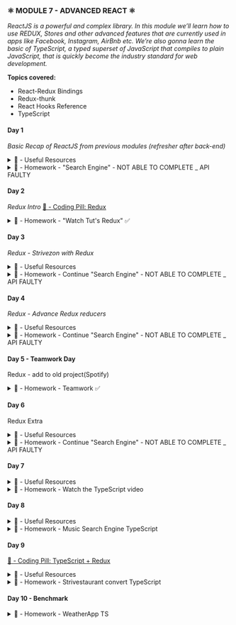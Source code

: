 ### ⚛️ MODULE 7 - ADVANCED REACT ⚛️

_ReactJS is a powerful and complex library. In this module we’ll learn how to use REDUX, Stores and other advanced features that are currently used in apps like Facebook, Instagram, AirBnb etc. We’re also gonna learn the basic of TypeScript, a typed superset of JavaScript that compiles to plain JavaScript, that is quickly become the industry standard for web development._

**Topics covered:**

- React-Redux Bindings
- Redux-thunk
- React Hooks Reference
- TypeScript

#### Day 1

_Basic Recap of ReactJS from previous modules (refresher after back-end)_

<details>
<summary>🔗 - Useful Resources</summary>

- [REDUX](https://redux.js.org/)
- [React Redux](https://react-redux.js.org/)
- [TypeScript](https://www.typescriptlang.org/)
- [React Hooks](https://reactjs.org/docs/hooks-intro.html)
- [React Router](https://reactrouter.com/web/guides/quick-start)
</details>

<details>
<summary>🥇 - Homework - "Search Engine" - NOT ABLE TO COMPLETE _ API FAULTY</summary>

**Create a "Search Engine" for Remote Jobs.**

Complete the homework and submit it before 17.00 GMT +1.

**Jobs Search Engine**
You are in charge of building a "Search Engine" for Remote Jobs.

The application should have a search page where the user can input the desired position and retrieve relevant results.

From the results, every company name should be clickable and redirect to a /company-detail page where all the jobs from that company are listed.

API DOCS
https://remotive.io/api-documentation

Examples
https://remotive.io/api/remote-jobs?search=front%20end

https://remotive.io/api/remote-jobs?company_name=olla

**Features**

- Home page with search-bar for jobs
- Company detail page with their results only

**EXTRA**:

- implement also a filter by category; valid categories can be retrieved performing a GET request on this endpoint: https://remotive.io/api/remote-jobs/categories
</details>

#### Day 2

_Redux Intro_
[💊 - Coding Pill: Redux](https://youtu.be/n93GQorqcMY)

<details><summary>🥇 - Homework - "Watch Tut's Redux" ✅</summary>

[Redux Tutorial 18 episodes - Codevolution](https://www.youtube.com/watch?v=9boMnm5X9ak&list=RDCMUC80PWRj_ZU8Zu0HSMNVwKWw&start_radio=1&rv=9boMnm5X9ak&t=5)

Homework for today is divided in two solo activities:

**Watch the React Redux videos provided for a better understanding of the topic (don't be scared by the amount, it's ~ 1:40h in total)**

- Be able to present a brief overview on three of these Redux - related topics (you can choose):
- Immutability in Redux
- Predictability in Redux
- Actions
- Reducers
- mapStateToProps
- mapDispatchToProps
- Redux middlewares
- the connect function</details>

#### Day 3

_Redux - Strivezon with Redux_

<details><summary>🔗 - Useful Resources</summary>

- [Does it mutate?](https://doesitmutate.xyz/)
</details>

<details><summary>🥇 - Homework - Continue "Search Engine" - NOT ABLE TO COMPLETE _ API FAULTY </summary>
_You are in charge of building a "Search Engine" for Job Posting.
The application should have a search page where the user can input the desired position and retrieve
relevant results._

**START FROM MONDAY'S WORK**

- Today's task is to add a Redux store to your project
- Give the user the ability to set as "favourite" as many **companies** as he/she likes.
- This favourite companies list must be entirely saved in the redux store, and **rendered in a separate page**.
  _(create a route on /favourites, for example)._

- Also link your company detail page on every entry in this favourites page, just like you did on the main results.
  **EXTRA:**

- Allow the user to also remove a company from his/her favourites.
- Handle every error that you can think of by using redux actions and reducers (eg. {type: "SET_ERROR", payload: "404"})
  and display it by reading the global state to inform the user.

</details>

#### Day 4

_Redux - Advance Redux reducers_

<details><summary>🔗 - Useful Resources</summary>

- [Redux Thunk Github](https://github.com/reduxjs/redux-thunk)
- [Combiner Reducers](https://redux.js.org/api/combinereducers)
</details>

<details><summary>🥇 - Homework - Continue "Search Engine" - NOT ABLE TO COMPLETE _ API FAULTY </summary>
Continue with M7D3  "Search Engine" 
    It's time to split our single reducer into multiple ones and introduce redux-thunk in our app for performing asynchronous action dispatching.
    Create two separate reducers: one will continue to store our favourites, and the other will be dedicated to host the array coming from the jobs search results.
    To fill this portion of the redux store, move your fetch method into a thunk action creator like we did this morning for dispatching the right action just when the search results are fully loaded.
    Keep intact the rest of the functionalities, and if you didn't already, give the user the ability to remove a job from the favourites list.
</details>

#### Day 5 - Teamwork Day

Redux - add to old project(Spotify)

<details><summary>🥇 - Homework - Teamwork ✅</summary>

**Redux Spotify**

_Organize with your team to have a common version of Reacy Spotify connected to the RapidAPI API, through the Strive endpoint. Alternatively, you can start from the attached template._

##### 💿 Album Page

**Parameter:** album id
**Endpoint :** https://striveschool-api.herokuapp.com/api/deezer/album/{id}
**Example:** https://striveschool-api.herokuapp.com/api/deezer/album/75621062

##### 🎸 Artist page

**Parameter:** artist id
**Endpoint:** https://striveschool-api.herokuapp.com/api/deezer/artist/{id}
**Example:** https://striveschool-api.herokuapp.com/api/deezer/artist/412

##### 🔍 Search

**Parameter:** query
**Endpoint:** https://striveschool-api.herokuapp.com/api/deezer/search?q={query}
**Example:** https://striveschool-api.herokuapp.com/api/deezer/search?q=queen

_Once you have it, transform the application by using Redux stores in order to maintain the status of the application._

##### 📑 Features:

- Homepage, Album page, Artist page
- When clicking on a song, the name and the details should appear in the "player" section
- Next to each song, you should be able to "Like" the song. From that moment on, wherever the song appears, the like "status" should be maintained

_EXTRA:_

- [x] Save in the redux store the songs you retrieve from the APIs as well
- [x] Be able to add songs to other playlists besides the playing queue
- [x] Implement an UNDO functionality

##### 💡 Hints:

- Use the store for saving the songs the user liked and check accordingly everytime you display a song
- Use the store for keeping track of the song that is currently playing.
- Use redux-thunk to wrap your async calls in reusable actions
- For the undo:

`npm i redux-undo`

- Or if you really want to implement it yourself: https://redux.js.org/recipes/implementing-undo-history

</details>

#### Day 6

Redux Extra

<details><summary>🔗 - Useful Resources</summary>

- [Redux Presist](https://github.com/rt2zz/redux-persist)
- [Redux Presist Transform Encrypt](https://github.com/maxdeviant/redux-persist-transform-encrypt)
- [Redux Hooks](https://react-redux.js.org/api/hooks)
- [NextJs](https://nextjs.org/)

</details>

<details><summary>🥇 - Homework - Continue "Search Engine" - NOT ABLE TO COMPLETE _ API FAULTY</summary>

_You are in charge of building a "Search Engine" for Job Posting.
The application should have a search page where the user can set the position (or tech) and the location._

**START FROM Day 4's WORK**
_Let's refactor the project using some new techniques: Redux Hooks and redux-persist!_

- Track down the functional components in your application and replace their connect function with useSelector and useDispatch.
- Install the redux-persist package from npm (npm i redux-persist) and add it to your project. The goal is to make your redux store survive a browser refresh.
  Try to use the session storage of your browser as its engine.

[EXTRA]

- For some extra practise, transform some class components in your project into functional ones and apply useSelector and useDispatch to keep their functionalities.
- encrypt your session storage keys with AES using redux-persist-transform-encrypt, keep the key into a .env file
- Create a NextJS App following the docs tutorial:
  https://nextjs.org/learn/basics/create-nextjs-app?utm_source=next-site&utm_medium=nav-cta&utm_campaign=next-website

</details>

#### Day 7

<details><summary>🔗 - Useful Resources</summary>

- [TypeScript Official Website](https://www.typescriptlang.org/)
- [TypeScript quick start & reference](https://www.typescriptlang.org/docs/handbook/typescript-in-5-minutes.html)

</details>

<details><summary>🥇 - Homework - Watch the TypeScript video </summary>
🥇 - Homework

Watch the TypeScript video provided for a better understanding of the topic
Be able to present a brief overview on three of these TypeScript related topics (you can choose):

- General overview (what it is, how it helps, differences from plain JS)
- The TS compiler (why is needed, how can be used)
- Type Inference
- The ‘any’ Type
- The Union Type
- The Tuple Type
- Interfaces in TS
- Generics in TS

[TS Tut](https://youtu.be/wyO8RWl1ges)

</details>

#### Day 8

<details><summary>🔗 - Useful Resources</summary>

- [create-react-app TypeScript support](https://create-react-app.dev/docs/adding-typescript/)
- [socket.io Website](https://socket.io/)
- [ The WebSocket protocol](https://en.wikipedia.org/wiki/WebSocket)

</details>

<details><summary>🥇 - Homework -  Music Search Engine TypeScript  </summary>

_Today you'll create a new TypeScript application from scratch.
Fulfill the requirements and try to implement as best as you can typings and interfaces.
The application will be a Music Search Engine!_

Implement a nice main page with an input field for the search and re-use the same page to show the search results.

Clicking on any result should bring the user on a detail page, which will fetch the data for that particular track. Show on this detail page information you consider relevant about the song (i.e. title, album, duration ecc.)

**API INFO:**
For the main search use

    https://striveschool-api.herokuapp.com/api/deezer/search?q=whatever

to get the results.

Use the id property of any resulting track to fetch detail information with
https://striveschool-api.herokuapp.com/api/deezer/track/:id

**HINTS:**

- As usual split your application in many reusable components
- Implement props & state interfaces for each one of them
- Skip the Redux approach and fetch data directly in your components and store them in local states (we didn't had the chance to talk about Redux typings)
</details>

#### Day 9

[💊 - Coding Pill: TypeScript + Redux](https://youtu.be/ubWiHeuFHAI)

<details><summary>🔗 - Useful Resources</summary>

- [create-react-app TypeScript support](https://create-react-app.dev/docs/adding-typescript/)
- [ tsconfig reference](hhttps://www.typescriptlang.org/tsconfig)
- [DefinitelyTyped homepage](https://definitelytyped.org/)

</details>

<details><summary>🥇 - Homework - Strivestaurant convert TypeScript  </summary>

**\_PASTA IS BACK!**

It's time to convert the Strivestaurant project into TypeScript!
Clone the repo → [HERE](https://github.com/irvelervel/strivestaurant-M7) ←

Currently the application is written in plain JS. To start you can choose between:

**Create a new TS create-react-app using the command:**
npx create-react-app strivestaurant --template typescript
and manually copy all the relevant files and components into it, renaming every .js/.jsx file into .ts/.tsx.

**OR**

**In the repo you just cloned execute:**
npm i typescript @types/node @types/react @types/react-dom @types/jest
And rename every .js/.jsx file into .ts/.tsx.
When you run the project for the first time, a tsconfig.json file will be automatically generated and the editor will start showing you the missing types in the code.

No matter which route you choose, after setting up the project don't forget to install the typings for react-router-dom, because the projects needs them:
npm i @types/react-router-dom

Implement typings and interfaces the best you can and make the project run again!

</details>

#### Day 10 - Benchmark

<details><summary>🥇 - Homework - WeatherApp TS</summary>
Should I carry the Umbrella with me?
 
_You are in charge of building a new App for checking the weather around the world!_
_Use ReactJS and OPTIONALLY any new skill learned in this module :_

- Redux
- Functional components
- React Hooks
- TypeScript

**Features**
The user should be able to select the city and receive the weather info (is it going to rain? temperature? next days?)
You can use Open Weather APIs to build your own Weather website!
https://openweathermap.org/api
Study the APIs, if you choose to go with TS build your interfaces and start building the best weather app out there!

</details>
